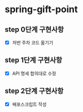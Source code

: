 # spring-gift-point

## step 0단계 구현사항
- [x] 저번 주차 코드 옮기기

## step 1단계 구현사항
- [x] API 명세 합의대로 수정 

## step 2단계 구현사항
- [x] 배포스크립트 작성